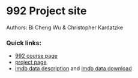 # 992 Project site

Authors: Bi Cheng Wu & Christopher Kardatzke

### Quick links:

 - [992 course page](http://pages.stat.wisc.edu/~karlrohe/992/index.html)
 - [project page](https://bwu62.github.io/992Project/)
 - [imdb data description](https://www.imdb.com/interfaces/) and [imdb data download](https://datasets.imdbws.com/)

